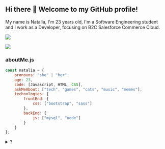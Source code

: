 ## Hi there 👋 Welcome to my GitHub profile!
My name is Natalia, I'm 23 years old, I'm a Software Engineering student and I work as a Developer, focusing on B2C Salesforce Commerce Cloud.


<div>
<a href="https://www.linkedin.com/in/natalia-ruchs/" target="_blank"><img src="https://img.shields.io/badge/-LinkedIn-%230077B5?style=for-the-badge&logo=linkedin&logoColor=white" target="_blank"></a>
</div>

![](https://visitor-badge.glitch.me/badge?page_id=nruchs.nruchs)


### aboutMe.js

```javascript
const natalia = {
    pronouns: "she" | "her",
    age: 23,
    code: [Javascript, HTML, CSS],
    askMeAbout: ["tech", "games", "cats", "music", "memes"],
    technologies: {
        frontEnd: {
            css: ["bootstrap", "sass"]
        },
        backEnd: {
            js: ["mysql", "node"]
        }        
    }
};
```

<details>
  <summary>?</summary>
                                                                                
                                                                                                                                                      
                                                                ,(&#((#&&&&%#(#%#*                                                                    
                                                         &@@@@@@@@(............/@@@@@@@@@/                                                            
                                                    %@@@@&............,,,..,,....,.....,@@@@@@.                                                       
                                                /@@@@.....*.........,,,..,,,,,,,,,,,,,......*@@@@@                                                    
                                             /@@@(...................,,.,,,,,,,,,,,,,,,,,,......%@@@%                                                 
                                           @@@&..,.................,.,,..,.,.,,,,,,,.,,,.,,,.......@@@@                                               
                                         @@@(........................,...,..,,.,.,,,,,,,,,,,........,%@@@                                             
                                       ,@@&,,........................,..,......,.,.,,,,,,,,.,.........,@@@                                            
                                      &@@........................................,,,.,.,,................@@#                                          
                                     @@@,.....................................................  .......,..@@%                                         
                                    @@@............... ,*................................../@@@@@@........,@@,                                        
                                   (@@..............,@@@@@@&..........    .*/(#(/.   ......@@@@@@@/......../@@                                        
                                   @@,..............,@@@@@@(.... ./@@&/*************//%@@...,%@@%,.........,@@#                                       
                                  @@@..................,*......@@/************,,,,,,,*****%@................(@@                                       
                                  @@(........................(@*,.,/#@@@@@@@@@&%###((((((((%@................@@(                                      
                                 @@@.........................@&((((((((((((((((((((((((((/(@.................#@@@/                                    
                                 @@@,.........................#@&/(///(/(//((//////////%@&...........,........@@@@@@                                  
                               &@@(................................ (@@@@@@@@@@@@@#....,......................@@.,.@@@&                               
                             @@@.,............................................................................#@...,,&@@@                             
                           /@@,..........................................................................,....,@,.....,@@@@                           
                          &@@..................................................................................@@........@@@                          
                         /@@........................................... *%@@@@@@@@@@...........................@@.........@@@                         
                         @@/................................ .%@@@@@@@@* ,,,,,,,,.@@...........................@@..........@@,                        
                         @@,.............. @@@.. ..(@@@@@@@%/.,,,,,,,,,,,,,,,,,,./@(...........................@@#.........@@@                        
                         @@,............%@@@@@@@(..,,,,,,,,,,,,,,,,,,,,,,,,,,,,. @@............................%@@@@.......@%(                        
                          @@*..........@%&(&..&,,,,,,,,,,,,,,,,,,,,,,,,,,,,,,../@@.............................@@@@@@@@@%@@@#                         
                          @@@,........%&(&(@  @,,,,,,,,,,,,,,,,,,,,,,,,,,,,...@@,..............................@@@     ,*                             
                          @@##@,......@#(%#(& #(..,,,,,,,,,,,,,,,,,,,..... @@@.........................,.......@@@                                    
                          #@% (%@#..,@@@@@%(....@@.........   .,(&@@@@@@@@#....................................@@@                                    
                           &@@@@%@@@@@............../%@@@&#*,.................................................*@@*                                    
                                    @@%.......................................................................@@@                                     
                                    ,&@......................................................................#@@                                      
                                     @@@....................................................................@@@                                       
                                      %@@*................................................................@@@&.                                       
                                        @@@%..............................................,............(@@(%@@@@                                      
                                          @@@@@.....................................................@@&#(((#&@@@                                      
                                         @@@((((&@@/......................................... /@@@%((((((&@@%                                         
                                         @@@@@&(((((((@@@@%. ................... ..   .%@@@@&(#((,....,(%@@                                           
                                             @@&(((((((/((((((&@@@@@@@@@@@@@@@@@@@@@@&#*@@@@(,(&@@@@@@@@,                                             
                                              .@@@@@@@@@@@%/#@@@&                          &@@&,                                                      
                                                          @@&,                                                                                        
                                                             
  
</details>
                                                                                         

